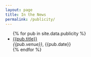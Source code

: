 ```yaml
---
layout: page
title: In the News
permalink: /publicity/
---
```


<ul>
<div class="trigger">
      {% for pub in site.data.publicity %}
        <li>  <a href="{{ pub.url }}">{{pub.title}}</a> <br/><i>{{pub.venue}}</i>, {{pub.date}} </li>
      {% endfor %}
</div>
</ul>
